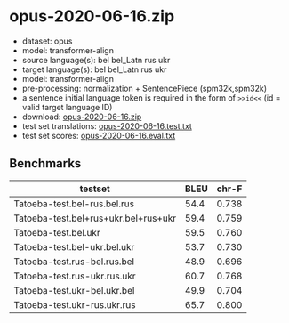 # opus-2020-06-16.zip

* dataset: opus
* model: transformer-align
* source language(s): bel bel_Latn rus ukr
* target language(s): bel bel_Latn rus ukr
* model: transformer-align
* pre-processing: normalization + SentencePiece (spm32k,spm32k)
* a sentence initial language token is required in the form of `>>id<<` (id = valid target language ID)
* download: [opus-2020-06-16.zip](https://object.pouta.csc.fi/Tatoeba-MT-models/bel+rus+ukr-bel+rus+ukr/opus-2020-06-16.zip)
* test set translations: [opus-2020-06-16.test.txt](https://object.pouta.csc.fi/Tatoeba-MT-models/bel+rus+ukr-bel+rus+ukr/opus-2020-06-16.test.txt)
* test set scores: [opus-2020-06-16.eval.txt](https://object.pouta.csc.fi/Tatoeba-MT-models/bel+rus+ukr-bel+rus+ukr/opus-2020-06-16.eval.txt)

## Benchmarks

| testset               | BLEU  | chr-F |
|-----------------------|-------|-------|
| Tatoeba-test.bel-rus.bel.rus 	| 54.4 	| 0.738 |
| Tatoeba-test.bel+rus+ukr.bel+rus+ukr 	| 59.4 	| 0.759 |
| Tatoeba-test.bel.ukr 	| 59.5 	| 0.760 |
| Tatoeba-test.bel-ukr.bel.ukr 	| 53.7 	| 0.730 |
| Tatoeba-test.rus-bel.rus.bel 	| 48.9 	| 0.696 |
| Tatoeba-test.rus-ukr.rus.ukr 	| 60.7 	| 0.768 |
| Tatoeba-test.ukr-bel.ukr.bel 	| 49.9 	| 0.704 |
| Tatoeba-test.ukr-rus.ukr.rus 	| 65.7 	| 0.800 |

